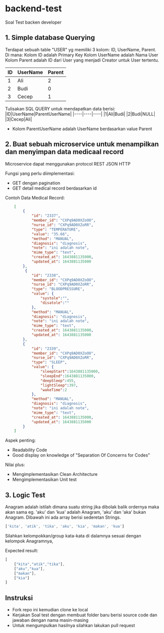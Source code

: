 # backend-test
Soal Test backen developer
## 1. Simple database Querying

Terdapat sebuah table "USER" yg memiliki 3 kolom: ID, UserName, Parent. Di mana:
Kolom ID adalah Primary Key
Kolom UserName adalah Nama User
Kolom Parent adalah ID dari User yang menjadi Creator untuk User tertentu.

|ID|UserName|Parent|
|----|----|----|
|1|Ali|2|
|2|Budi|0|
|3|Cecep|1|

Tulisakan SQL QUERY untuk mendapatkan data berisi:
|ID|UserName|ParentUserName|
|----|----|----|
|1|Ali|Budi|
|2|Budi|NULL|
|3|Cecep|Ali|

* Kolom ParentUserName adalah UserName berdasarkan value Parent

## 2. Buat sebuah microservice untuk menampilkan dan menyimpan data medicaal record

Microservice dapat menggunakan protocol REST JSON HTTP

Fungsi yang perlu diimplementasi:
- GET dengan pagination 
- GET detail medical record berdasarkan id

Contoh Data Medical Record:
```json
    [
        {
            "id": "2337",
            "member_id": "CXPq9AD0XZoOO",
            "nurse_id": "CXPq9AD0XZoRR",
            "type": "TEMPERATURE",
            "value": "35.66",
            "method": "MANUAL",
            "diagnosis": "diagnosis",
            "note": "ini adalah note",
            "mime_type": "text",
            "created_at": 1643881135000,
            "updated_at": 1643881135000
        },
         {
            "id": "2338",
            "member_id": "CXPq9AD0XZoOO",
            "nurse_id": "CXPq9AD0XZoRR",
            "type": "BLOODPRESSURE",
            "value": {
                "systole":"",
                "disatole":""
            },
            "method": "MANUAL",
            "diagnosis": "diagnosis",
            "note": "ini adalah note",
            "mime_type": "text",
            "created_at": 1643881135000,
            "updated_at": 1643881135000
        },
        {
            "id": "2339",
            "member_id": "CXPq9AD0XZoOO",
            "nurse_id": "CXPq9AD0XZoRR",
            "type": "SLEEP",
            "value": {
                "sleepStart":1643881135000,
                "sleepEnd":1643881135000,
                "deepSleep":455,
                "lightSleep":397,
                "wakeTime":2
            },
            "method": "MANUAL",
            "diagnosis": "diagnosis",
            "note": "ini adalah note",
            "mime_type": "text",
            "created_at": 1643881135000,
            "updated_at": 1643881135000
        }
    ]
```

Aspek penting:
- Readability Code
- Good display on knowledge of "Separation Of Concerns for Codes"

Nilai plus:
- Mengimplementasikan Clean Architecture
- Mengimplementasikan Unit test

## 3. Logic Test
Anagram adalah istilah dimana suatu string jika dibolak balik ordernya maka akan sama eg. 'aku' dan 
'kua' adalah Anagram, 'aku' dan 'aka' bukan Anagram.
Dibawah ini ada array berisi sederetan Strings.
```javascript 
['kita', 'atik', 'tika', 'aku', 'kia', 'makan', 'kua']
```
Silahkan kelompokkan/group kata-kata di dalamnya sesuai dengan kelompok Anagramnya,

Expected result:
```javascript
[
    ["kita","atik","tika"],
    ["aku","kua"],
    ["makan"],
    ["kia"]
]
```
## Instruksi
- Fork repo ini kemudian clone ke local 
- Kerjakan Soal test dengan membuat folder baru berisi source code dan jawaban dengan nama masin-masing
- Untuk mengumpulkan hasilnya silahkan lakukan pull request 